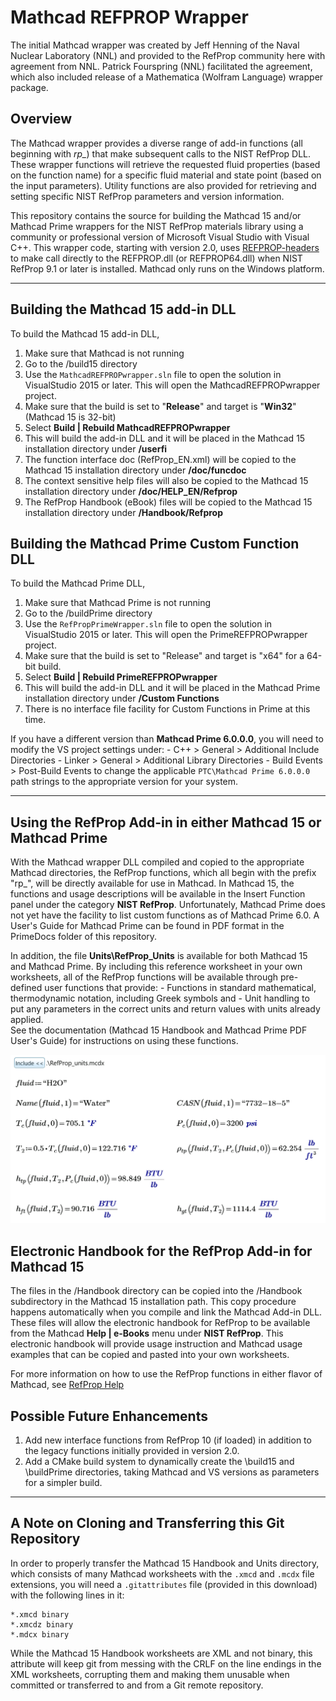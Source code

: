 # Mathcad REFPROP Wrapper

The initial Mathcad wrapper was created by Jeff Henning of the Naval Nuclear Laboratory (NNL) and provided to the RefProp community here with agreement from NNL.  Patrick Fourspring (NNL) facilitated the agreement, which also included release of a Mathematica (Wolfram Language) wrapper package.

## Overview

The Mathcad wrapper provides a diverse range of add-in functions (all beginning with *rp_*) that make subsequent calls to the NIST RefProp DLL.  These wrapper functions will retrieve the requested fluid properties (based on the function name) for a specific fluid material and state point (based on the input parameters).  Utility functions are also provided for retrieving and setting specific NIST RefProp parameters and version information.

This repository contains the source for building the Mathcad 15 and/or Mathcad Prime wrappers for the NIST RefProp materials library using a community or professional version of Microsoft Visual Studio with Visual C++.   This wrapper code, starting with version 2.0, uses [REFPROP-headers](https://github.com/CoolProp/REFPROP-headers) to make call directly to the REFPROP.dll (or REFPROP64.dll) when NIST RefProp 9.1 or later is installed.  Mathcad only runs on the Windows platform. 

------

## Building the Mathcad 15 add-in DLL

To build the Mathcad 15 add-in DLL, 

1. Make sure that Mathcad is not running
2. Go to the /build15 directory
3. Use the `MathcadREFPROPwrapper.sln` file to open the solution in VisualStudio 2015 or later.  This will open the MathcadREFPROPwrapper project. 
4. Make sure that the build is set to "**Release**" and target is "**Win32**" (Mathcad 15 is 32-bit) 
5. Select **Build | Rebuild MathcadREFPROPwrapper**
6. This will build the add-in DLL and it will be placed in the Mathcad 15 installation directory under **/userfi**
7. The function interface doc (RefProp_EN.xml) will be copied to the Mathcad 15 installation directory under **/doc/funcdoc**
8. The context sensitive help files will also be copied to the Mathcad 15 installation directory under **/doc/HELP_EN/Refprop**
9. The RefProp Handbook (eBook) files will be copied to the Mathcad 15 installation directory under **/Handbook/Refprop**

## Building the Mathcad Prime Custom Function DLL

To build the Mathcad Prime DLL,

1. Make sure that Mathcad Prime is not running
2. Go to the /buildPrime directory
3. Use the `RefPropPrimeWrapper.sln` file to open the solution in VisualStudio 2015 or later.  This will open the PrimeREFPROPwrapper project. 
4. Make sure that the build is set to "Release" and target is "x64" for a 64-bit build.
5. Select **Build | Rebuild PrimeREFPROPwrapper**
6. This will build the add-in DLL and it will be placed in the Mathcad Prime installation directory under **/Custom Functions**
7. There is no interface file facility for Custom Functions in Prime at this time.

If you have a different version than **Mathcad Prime 6.0.0.0**, you will need to modify the VS project settings under:
    - C++ > General > Additional Include Directories
    - Linker > General > Additional Library Directories
    - Build Events > Post-Build Events
to change the applicable `PTC\Mathcad Prime 6.0.0.0` path strings to the appropriate version for your system.

------

## Using the RefProp Add-in in either Mathcad 15 or Mathcad Prime

With the Mathcad wrapper DLL compiled and copied to the appropriate Mathcad directories, the RefProp functions,
which all begin with the prefix "rp_", will be directly available for use in Mathcad.  In Mathcad 15, the functions
and usage descriptions will be available in the Insert Function panel under the category **NIST RefProp**.
Unfortunately, Mathcad Prime does not yet have the facility to list custom functions as of Mathcad Prime 6.0.  A User's Guide
for Mathcad Prime can be found in PDF format in the PrimeDocs folder of this repository.  
  
In addition, the file **Units\RefProp_Units** is available for both Mathcad 15 and Mathcad Prime.  By including this reference worksheet in your own worksheets, all of the RefProp functions will be available through pre-defined user functions that provide:
    - Functions in standard mathematical, thermodynamic notation, including Greek symbols and
    - Unit handling to put any parameters in the correct units and return values with units already applied.  
See the documentation (Mathcad 15 Handbook and Mathcad Prime PDF User's Guide) for instructions on using these functions.

![Example Screenshot](img/Screenshot-Units.png "Units Screenshot") 
 
## Electronic Handbook for the RefProp Add-in for Mathcad 15

The files in the /Handbook directory can be copied into the /Handbook subdirectory in the Mathcad 15 installation path.  This copy procedure happens automatically when you compile and link the Mathcad Add-in DLL.  These files will allow the electronic handbook for RefProp to be available from the Mathcad **Help | e-Books** menu under **NIST RefProp**.  This electronic handbook will provide usage instruction and Mathcad usage examples that can be copied and pasted into your own worksheets.
  
For more information on how to use the RefProp functions in either flavor of Mathcad, see [RefProp Help](https://rawcdn.githack.com/henningjp/REFPROP-wrappers/fa07a8348c41330633af324482585637764709e4/wrappers/Mathcad/doc/HELP_EN/Refprop/RefpropHelp.htm)  

## Possible Future Enhancements

1. Add new interface functions from RefProp 10 (if loaded) in addition to the legacy functions initially provided in version 2.0.
2. Add a CMake build system to dynamically create the \build15 and \buildPrime directories, taking Mathcad and VS versions as parameters for a simpler build.

------

## A Note on Cloning and Transferring this Git Repository

In order to properly transfer the Mathcad 15 Handbook and Units directory, which consists of many Mathcad worksheets with the `.xmcd` and `.mcdx` file extensions, you will need a `.gitattributes` file (provided in this download) with the following lines in it:  

    *.xmcd binary
    *.xmcdz binary
    *.mdcx binary

While the Mathcad 15 Handbook worksheets are XML and not binary, this attribute will keep git from messing with the CRLF on the line endings in the XML worksheets, corrupting them and making them unusable when committed or transferred to and from a Git remote repository.	

